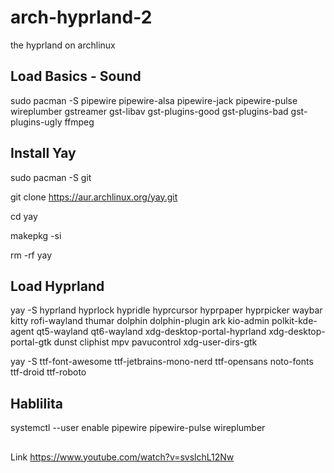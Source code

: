 # arch-hyprland-2
the hyprland on archlinux


## Load Basics - Sound

sudo pacman -S pipewire pipewire-alsa pipewire-jack pipewire-pulse wireplumber gstreamer gst-libav gst-plugins-good gst-plugins-bad gst-plugins-ugly ffmpeg

## Install Yay

sudo pacman -S git

git clone https://aur.archlinux.org/yay.git 

cd yay 

makepkg -si

rm -rf yay

## Load Hyprland

yay -S hyprland hyprlock hypridle hyprcursor hyprpaper hyprpicker waybar kitty rofi-wayland thumar dolphin dolphin-plugin ark kio-admin polkit-kde-agent qt5-wayland qt6-wayland xdg-desktop-portal-hyprland xdg-desktop-portal-gtk dunst cliphist mpv pavucontrol xdg-user-dirs-gtk

yay -S ttf-font-awesome ttf-jetbrains-mono-nerd ttf-opensans noto-fonts ttf-droid ttf-roboto

## Hablilita

systemctl --user enable pipewire pipewire-pulse wireplumber


##
Link  https://www.youtube.com/watch?v=svslchL12Nw
